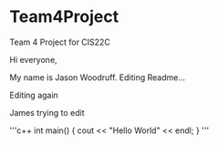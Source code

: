 Team4Project
============

Team 4 Project for CIS22C

Hi everyone,

My name is Jason Woodruff.
Editing Readme...

Editing again

James trying to edit

'''c++
int main()
{
  cout << "Hello World" << endl;
}
'''
